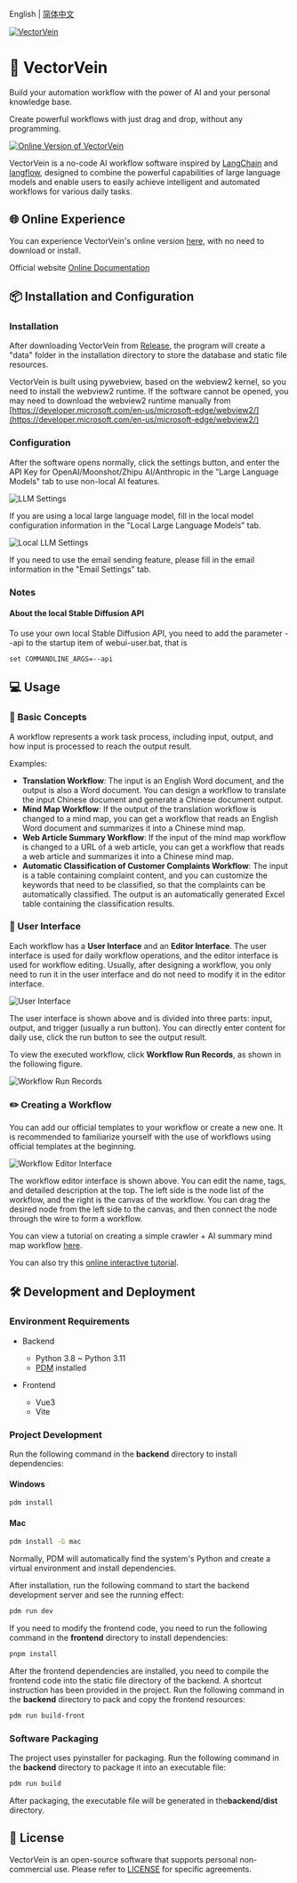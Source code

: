 English | [简体中文](README_en.md)

[![VectorVein](resources/images/vector-vein-with-text-primary-en.svg)](https://vectorvein.com)

# 🔀 VectorVein

Build your automation workflow with the power of AI and your personal knowledge base.

Create powerful workflows with just drag and drop, without any programming.

[![Online Version of VectorVein](resources/images/demo-en.gif)](https://github.com/AndersonBY/vector-vein)

VectorVein is a no-code AI workflow software inspired by [LangChain](https://github.com/hwchase17/langchain) and [langflow](https://github.com/logspace-ai/langflow), designed to combine the powerful capabilities of large language models and enable users to easily achieve intelligent and automated workflows for various daily tasks.

## 🌐 Online Experience

You can experience VectorVein's online version [here](https://vectorvein.com/en), with no need to download or install.

Official website [Online Documentation](https://vectorvein.com/help/docs/introduction)

## 📦 Installation and Configuration

### Installation

After downloading VectorVein from [Release](https://github.com/AndersonBY/vector-vein/releases/), the program will create a "data" folder in the installation directory to store the database and static file resources.

VectorVein is built using pywebview, based on the webview2 kernel, so you need to install the webview2 runtime. If the software cannot be opened, you may need to download the webview2 runtime manually from [https://developer.microsoft.com/en-us/microsoft-edge/webview2/](https://developer.microsoft.com/en-us/microsoft-edge/webview2/)

### Configuration

After the software opens normally, click the settings button, and enter the API Key for OpenAI/Moonshot/Zhipu AI/Anthropic in the "Large Language Models" tab to use non-local AI features.

![LLM Settings](resources/images/settings1-en.jpg)

If you are using a local large language model, fill in the local model configuration information in the "Local Large Language Models" tab.

![Local LLM Settings](resources/images/settings2-en.jpg)

If you need to use the email sending feature, please fill in the email information in the "Email Settings" tab.

### Notes

#### About the local Stable Diffusion API

To use your own local Stable Diffusion API, you need to add the parameter --api to the startup item of webui-user.bat, that is

```
set COMMANDLINE_ARGS=--api
```

## 💻 Usage

### 📖 Basic Concepts

A workflow represents a work task process, including input, output, and how input is processed to reach the output result.

Examples:

- **Translation Workflow**: The input is an English Word document, and the output is also a Word document. You can design a workflow to translate the input Chinese document and generate a Chinese document output.
- **Mind Map Workflow**: If the output of the translation workflow is changed to a mind map, you can get a workflow that reads an English Word document and summarizes it into a Chinese mind map.
- **Web Article Summary Workflow**: If the input of the mind map workflow is changed to a URL of a web article, you can get a workflow that reads a web article and summarizes it into a Chinese mind map.
- **Automatic Classification of Customer Complaints Workflow**: The input is a table containing complaint content, and you can customize the keywords that need to be classified, so that the complaints can be automatically classified. The output is an automatically generated Excel table containing the classification results.

### 🔎 User Interface

Each workflow has a **User Interface** and an **Editor Interface**. The user interface is used for daily workflow operations, and the editor interface is used for workflow editing. Usually, after designing a workflow, you only need to run it in the user interface and do not need to modify it in the editor interface.

![User Interface](resources/images/user-interface1-en.jpg)

The user interface is shown above and is divided into three parts: input, output, and trigger (usually a run button). You can directly enter content for daily use, click the run button to see the output result.

To view the executed workflow, click **Workflow Run Records**, as shown in the following figure.

![Workflow Run Records](resources/images/workflow-record-en.jpg)

### ✏️ Creating a Workflow

You can add our official templates to your workflow or create a new one. It is recommended to familiarize yourself with the use of workflows using official templates at the beginning.

![Workflow Editor Interface](resources/images/editor-en.jpg)

The workflow editor interface is shown above. You can edit the name, tags, and detailed description at the top. The left side is the node list of the workflow, and the right is the canvas of the workflow. You can drag the desired node from the left side to the canvas, and then connect the node through the wire to form a workflow.

You can view a tutorial on creating a simple crawler + AI summary mind map workflow [here](TUTORIAL_en.md).

You can also try this [online interactive tutorial](https://vectorvein.com/workspace/workflow/editor/tutorial).

## 🛠️ Development and Deployment

### Environment Requirements

- Backend
  - Python 3.8 ~ Python 3.11
  - [PDM](https://pdm.fming.dev/latest/#installation) installed

- Frontend
  - Vue3
  - Vite

### Project Development

Run the following command in the **backend** directory to install dependencies:

#### Windows
```bash
pdm install
```

#### Mac
```bash
pdm install -G mac
```

Normally, PDM will automatically find the system's Python and create a virtual environment and install dependencies.

After installation, run the following command to start the backend development server and see the running effect:

```bash
pdm run dev
```

If you need to modify the frontend code, you need to run the following command in the **frontend** directory to install dependencies:

```bash
pnpm install
```

After the frontend dependencies are installed, you need to compile the frontend code into the static file directory of the backend. A shortcut instruction has been provided in the project. Run the following command in the **backend** directory to pack and copy the frontend resources:

```bash
pdm run build-front
```

### Software Packaging

The project uses pyinstaller for packaging. Run the following command in the **backend** directory to package it into an executable file:

```bash
pdm run build
```

After packaging, the executable file will be generated in the**backend/dist** directory.

## 📄 License

VectorVein is an open-source software that supports personal non-commercial use. Please refer to [LICENSE](LICENSE.md) for specific agreements.